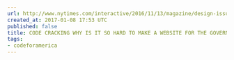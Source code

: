 ```yaml
---
url: http://www.nytimes.com/interactive/2016/11/13/magazine/design-issue-code-for-america.html?mc_cid=2ed22e6b75
created_at: 2017-01-08 17:53 UTC
published: false
title: CODE CRACKING WHY IS IT SO HARD TO MAKE A WEBSITE FOR THE GOVERNMENT?
tags:
- codeforamerica
---
```



